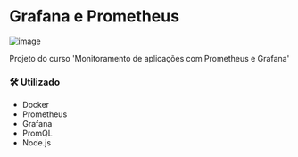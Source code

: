 # Grafana e Prometheus

![image](https://user-images.githubusercontent.com/75628046/196451846-0e88e98d-0d5a-4f1a-b7a0-63fb2acbe517.png)

Projeto do curso 'Monitoramento de aplicações com Prometheus e Grafana'

### 🛠 Utilizado
- Docker
- Prometheus
- Grafana
- PromQL
- Node.js